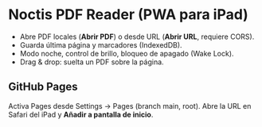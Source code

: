 # Noctis PDF Reader (PWA para iPad)
- Abre PDF locales (**Abrir PDF**) o desde URL (**Abrir URL**, requiere CORS).
- Guarda última página y marcadores (IndexedDB).
- Modo noche, control de brillo, bloqueo de apagado (Wake Lock).
- Drag & drop: suelta un PDF sobre la página.

## GitHub Pages
Activa Pages desde Settings → Pages (branch main, root). Abre la URL en Safari del iPad y **Añadir a pantalla de inicio**.
